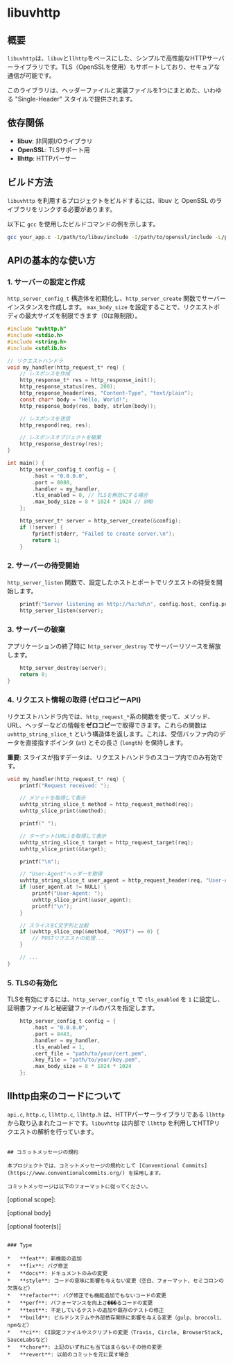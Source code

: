 # libuvhttp

## 概要

`libuvhttp`は、`libuv`と`llhttp`をベースにした、シンプルで高性能なHTTPサーバーライブラリです。TLS（OpenSSLを使用）もサポートしており、セキュアな通信が可能です。

このライブラリは、ヘッダーファイルと実装ファイルを1つにまとめた、いわゆる "Single-Header" スタイルで提供されます。

## 依存関係

*   **libuv**: 非同期I/Oライブラリ
*   **OpenSSL**: TLSサポート用
*   **llhttp**: HTTPパーサー

## ビルド方法

`libuvhttp` を利用するプロジェクトをビルドするには、libuv と OpenSSL のライブラリをリンクする必要があります。

以下に `gcc` を使用したビルドコマンドの例を示します。

```bash
gcc your_app.c -I/path/to/libuv/include -I/path/to/openssl/include -L/path/to/libuv/lib -L/path/to/openssl/lib -luv -lssl -lcrypto -o your_app
```

## APIの基本的な使い方

### 1. サーバーの設定と作成

`http_server_config_t` 構造体を初期化し、`http_server_create` 関数でサーバーインスタンスを作成します。
`max_body_size` を設定することで、リクエストボディの最大サイズを制限できます（0は無制限）。

```c
#include "uvhttp.h"
#include <stdio.h>
#include <string.h>
#include <stdlib.h>

// リクエストハンドラ
void my_handler(http_request_t* req) {
    // レスポンスを作成
    http_response_t* res = http_response_init();
    http_response_status(res, 200);
    http_response_header(res, "Content-Type", "text/plain");
    const char* body = "Hello, World!";
    http_response_body(res, body, strlen(body));

    // レスポンスを送信
    http_respond(req, res);

    // レスポンスオブジェクトを破棄
    http_response_destroy(res);
}

int main() {
    http_server_config_t config = {
        .host = "0.0.0.0",
        .port = 8080,
        .handler = my_handler,
        .tls_enabled = 0, // TLSを無効にする場合
        .max_body_size = 8 * 1024 * 1024 // 8MB
    };

    http_server_t* server = http_server_create(&config);
    if (!server) {
        fprintf(stderr, "Failed to create server.\n");
        return 1;
    }
```

### 2. サーバーの待受開始

`http_server_listen` 関数で、設定したホストとポートでリクエストの待受を開始します。

```c
    printf("Server listening on http://%s:%d\n", config.host, config.port);
    http_server_listen(server);
```

### 3. サーバーの破棄

アプリケーションの終了時に `http_server_destroy` でサーバーリソースを解放します。

```c
    http_server_destroy(server);
    return 0;
}
```

### 4. リクエスト情報の取得 (ゼロコピーAPI)

リクエストハンドラ内では、`http_request_*`系の関数を使って、メソッド、URL、ヘッダーなどの情報を**ゼロコピー**で取得できます。これらの関数は `uvhttp_string_slice_t` という構造体を返します。これは、受信バッファ内のデータを直接指すポインタ (`at`) とその長さ (`length`) を保持します。

**重要:** スライスが指すデータは、リクエストハンドラのスコープ内でのみ有効です。

```c
void my_handler(http_request_t* req) {
    printf("Request received: ");

    // メソッドを取得して表示
    uvhttp_string_slice_t method = http_request_method(req);
    uvhttp_slice_print(&method);

    printf(" ");

    // ターゲット(URL)を取得して表示
    uvhttp_string_slice_t target = http_request_target(req);
    uvhttp_slice_print(&target);

    printf("\n");

    // "User-Agent"ヘッダーを取得
    uvhttp_string_slice_t user_agent = http_request_header(req, "User-Agent");
    if (user_agent.at != NULL) {
        printf("User-Agent: ");
        uvhttp_slice_print(&user_agent);
        printf("\n");
    }

    // スライスをC文字列と比較
    if (uvhttp_slice_cmp(&method, "POST") == 0) {
        // POSTリクエストの処理...
    }

    // ...
}
```

### 5. TLSの有効化

TLSを有効にするには、`http_server_config_t` で `tls_enabled` を `1` に設定し、証明書ファイルと秘密鍵ファイルのパスを指定します。

```c
    http_server_config_t config = {
        .host = "0.0.0.0",
        .port = 8443,
        .handler = my_handler,
        .tls_enabled = 1,
        .cert_file = "path/to/your/cert.pem",
        .key_file = "path/to/your/key.pem",
        .max_body_size = 8 * 1024 * 1024
    };
```

## llhttp由来のコードについて

`api.c`, `http.c`, `llhttp.c`, `llhttp.h` は、HTTPパーサーライブラリである `llhttp` から取り込まれたコードです。`libuvhttp` は内部で `llhttp` を利用してHTTPリクエストの解析を行っています。

```

## コミットメッセージの規約

本プロジェクトでは、コミットメッセージの規約として [Conventional Commits](https://www.conventionalcommits.org/) を採用します。

コミットメッセージは以下のフォーマットに従ってください。

```
<type>[optional scope]: <description>

[optional body]

[optional footer(s)]
```

### Type

*   **feat**: 新機能の追加
*   **fix**: バグ修正
*   **docs**: ドキュメントのみの変更
*   **style**: コードの意味に影響を与えない変更（空白、フォーマット、セミコロンの欠落など）
*   **refactor**: バグ修正でも機能追加でもないコードの変更
*   **perf**: パフォーマンスを向上さ���るコードの変更
*   **test**: 不足しているテストの追加や既存のテストの修正
*   **build**: ビルドシステムや外部依存関係に影響を与える変更（gulp、broccoli、npmなど）
*   **ci**: CI設定ファイルやスクリプトの変更（Travis, Circle, BrowserStack, SauceLabsなど）
*   **chore**: 上記のいずれにも当てはまらないその他の変更
*   **revert**: 以前のコミットを元に戻す場合
